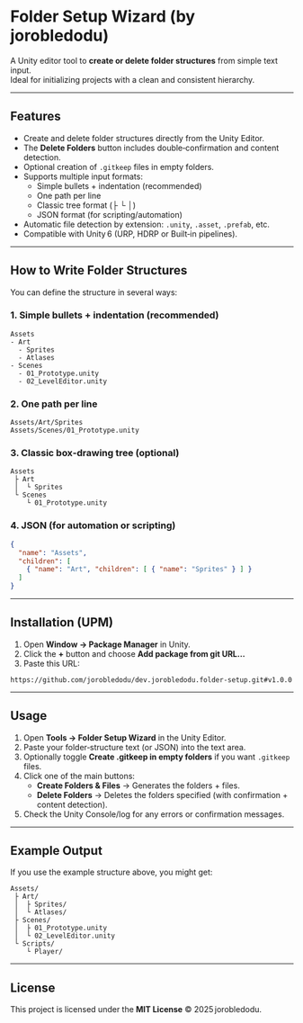 # Folder Setup Wizard (by jorobledodu)

A Unity editor tool to **create or delete folder structures** from simple text input.  
Ideal for initializing projects with a clean and consistent hierarchy.

---

## Features

- Create and delete folder structures directly from the Unity Editor.  
- The **Delete Folders** button includes double‑confirmation and content detection.  
- Optional creation of `.gitkeep` files in empty folders.  
- Supports multiple input formats:  
  - Simple bullets + indentation (recommended)  
  - One path per line  
  - Classic tree format (├ └ │)  
  - JSON format (for scripting/automation)  
- Automatic file detection by extension: `.unity`, `.asset`, `.prefab`, etc.  
- Compatible with Unity 6 (URP, HDRP or Built‑in pipelines).

---

## How to Write Folder Structures

You can define the structure in several ways:

### 1. Simple bullets + indentation (recommended)

```
Assets
- Art
  - Sprites
  - Atlases
- Scenes
  - 01_Prototype.unity
  - 02_LevelEditor.unity
```

### 2. One path per line

```
Assets/Art/Sprites
Assets/Scenes/01_Prototype.unity
```

### 3. Classic box‑drawing tree (optional)

```
Assets
 ├ Art
 │  └ Sprites
 └ Scenes
    └ 01_Prototype.unity
```

### 4. JSON (for automation or scripting)

```json
{
  "name": "Assets",
  "children": [
    { "name": "Art", "children": [ { "name": "Sprites" } ] }
  ]
}
```

---

## Installation (UPM)

1. Open **Window → Package Manager** in Unity.  
2. Click the **+** button and choose **Add package from git URL…**  
3. Paste this URL:

```
https://github.com/jorobledodu/dev.jorobledodu.folder-setup.git#v1.0.0
```

---

## Usage

1. Open **Tools → Folder Setup Wizard** in the Unity Editor.  
2. Paste your folder‑structure text (or JSON) into the text area.  
3. Optionally toggle **Create .gitkeep in empty folders** if you want `.gitkeep` files.  
4. Click one of the main buttons:  
   - **Create Folders & Files** → Generates the folders + files.  
   - **Delete Folders** → Deletes the folders specified (with confirmation + content detection).  
5. Check the Unity Console/log for any errors or confirmation messages.

---

## Example Output

If you use the example structure above, you might get:

```
Assets/
 ├ Art/
 │  ├ Sprites/
 │  └ Atlases/
 ├ Scenes/
 │  ├ 01_Prototype.unity
 │  └ 02_LevelEditor.unity
 └ Scripts/
    └ Player/
```

---

## License

This project is licensed under the **MIT License** © 2025 jorobledodu.
